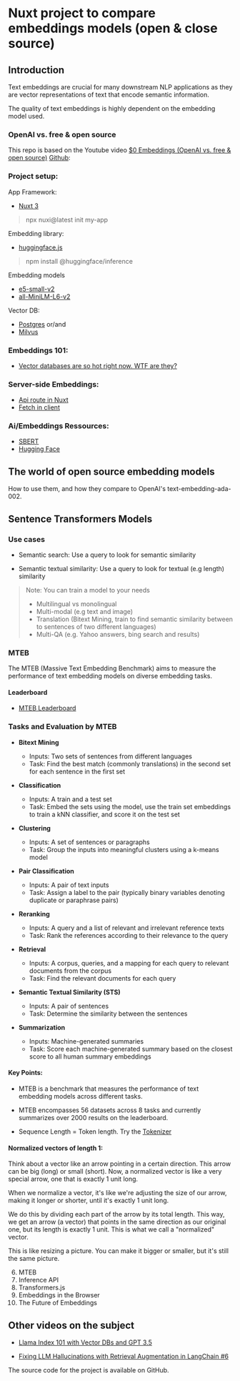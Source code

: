 # Nuxt project to compare embeddings models (open & close source) 

## Introduction
Text embeddings are crucial for many downstream NLP applications as they are vector representations of text that encode semantic information.

The quality of text embeddings is highly dependent on the embedding model used.

### OpenAI vs. free & open source
This repo is based on the Youtube video [$0 Embeddings (OpenAI vs. free & open source)](https://www.youtube.com/watch?v=QdDoFfkVkcw) 
[Github](https://github.com/rabbit-hole-syndrome/open-source-embeddings/tree/main/apps): 

### Project setup:
App Framework:
- [Nuxt 3](https://nuxt.com/)
> npx nuxi@latest init my-app

Embedding library:
- [huggingface.js](https://huggingface.co/docs/huggingface.js/index)
> npm install @huggingface/inference

Embedding models
- [e5-small-v2](https://huggingface.co/intfloat/e5-small-v2)
- [all-MiniLM-L6-v2](https://huggingface.co/sentence-transformers/all-MiniLM-L6-v2)

Vector DB:
- [Postgres](https://github.com/pgvector/pgvector)
or/and
- [Milvus](https://milvus.io/)

### Embeddings 101:
- [Vector databases are so hot right now. WTF are they?](https://www.youtube.com/watch?v=klTvEwg3oJ4)


### Server-side Embeddings:
- [Api route in Nuxt](https://nuxt.com/docs/guide/directory-structure/server)
- [Fetch in client](https://nuxt.com/docs/api/composables/use-fetch#usefetch)

### Ai/Embeddings Ressources:
- [SBERT](https://sbert.net/) 
- [Hugging Face](https://huggingface.co/models)

## The world of open source embedding models
How to use them, and how they compare to OpenAI's text-embedding-ada-002.

## Sentence Transformers Models

### Use cases
- Semantic search:
Use a query to look for semantic similarity

- Semantic textual similarity:
Use a query to look for textual (e.g length) similarity

>Note:
>You can train a model to your needs
>
>- Multilingual vs monolingual
>- Multi-modal (e.g text and image)
>- Translation (Bitext Mining, train to find semantic similarity between to sentences of two different languages)
>- Multi-QA (e.g. Yahoo answers, bing search and results)


### MTEB
The MTEB (Massive Text Embedding Benchmark) aims to measure the performance of text embedding models on diverse embedding tasks.

#### Leaderboard
- [MTEB Leaderboard](https://huggingface.co/spaces/mteb/leaderboard) 

### Tasks and Evaluation by MTEB
- **Bitext Mining**
    - Inputs: Two sets of sentences from different languages
    - Task: Find the best match (commonly translations) in the second set for each sentence in the first set

- **Classification**
    - Inputs: A train and a test set
    - Task: Embed the sets using the model, use the train set embeddings to train a kNN classifier, and score it on the test set

- **Clustering**
    - Inputs: A set of sentences or paragraphs
    - Task: Group the inputs into meaningful clusters using a k-means model

- **Pair Classification**
    - Inputs: A pair of text inputs
    - Task: Assign a label to the pair (typically binary variables denoting duplicate or paraphrase pairs)

- **Reranking**
    - Inputs: A query and a list of relevant and irrelevant reference texts
    - Task: Rank the references according to their relevance to the query

- **Retrieval**
    - Inputs: A corpus, queries, and a mapping for each query to relevant documents from the corpus
    - Task: Find the relevant documents for each query

- **Semantic Textual Similarity (STS)**
    - Inputs: A pair of sentences
    - Task: Determine the similarity between the sentences

- **Summarization**
    - Inputs: Machine-generated summaries
    - Task: Score each machine-generated summary based on the closest score to all human summary embeddings

#### Key Points:
- MTEB is a benchmark that measures the performance of text embedding models across different tasks.

- MTEB encompasses 56 datasets across 8 tasks and currently summarizes over 2000 results on the leaderboard.

- Sequence Length = Token length. Try the [Tokenizer](https://platform.openai.com/tokenizer)


#### Normalized vectors of length 1:
Think about a vector like an arrow pointing in a certain direction. This arrow can be big (long) or small (short). Now, a normalized vector is like a very special arrow, one that is exactly 1 unit long.

When we normalize a vector, it's like we're adjusting the size of our arrow, making it longer or shorter, until it's exactly 1 unit long. 

We do this by dividing each part of the arrow by its total length. This way, we get an arrow (a vector) that points in the same direction as our original one, but its length is exactly 1 unit. This is what we call a "normalized" vector.

This is like resizing a picture. You can make it bigger or smaller, but it's still the same picture.


6. MTEB
7. Inference API
8. Transformers.js
9. Embeddings in the Browser
10. The Future of Embeddings

## Other videos on the subject
- [Llama Index 101 with Vector DBs and GPT 3.5](https://www.youtube.com/watch?v=WKvAWub8VCU)

- [Fixing LLM Hallucinations with Retrieval Augmentation in LangChain #6](https://www.youtube.com/watch?v=kvdVduIJsc8&list=PLIUOU7oqGTLieV9uTIFMm6_4PXg-hlN6F&index=7)

The source code for the project is available on GitHub.


